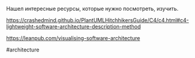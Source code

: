 Нашел интересные ресурсы, которые нужно посмотреть, изучить.

https://crashedmind.github.io/PlantUMLHitchhikersGuide/C4/c4.html#c4-lightweight-software-architecture-description-method

https://leanpub.com/visualising-software-architecture

#architecture